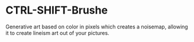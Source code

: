 # CTRL-SHIFT-Brushe
Generative art based on color in pixels which creates a noisemap, allowing it to create lineism art out of your pictures.